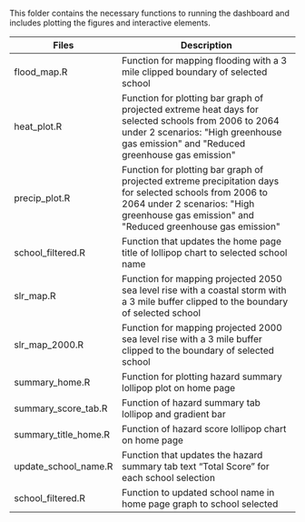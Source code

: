This folder contains the necessary functions to running the dashboard and includes plotting the figures and interactive elements.

| Files      | Description|
-------------|--------
| flood_map.R|  Function for mapping flooding with a 3 mile clipped boundary of selected school |
| heat_plot.R | Function for plotting bar graph of projected extreme heat days for selected schools from 2006 to 2064 under 2 scenarios: "High greenhouse gas emission" and "Reduced greenhouse gas emission" |
| precip_plot.R | Function for plotting bar graph of projected extreme precipitation days for selected schools from 2006 to 2064 under 2 scenarios: "High greenhouse gas emission" and "Reduced greenhouse gas emission" |
| school_filtered.R | Function that updates the home page title of lollipop chart to selected school name |
| slr_map.R | Function for mapping projected 2050 sea level rise with a coastal storm with a 3 mile buffer clipped to the boundary of selected school | 
| slr_map_2000.R | Function for mapping projected 2000 sea level rise with a 3 mile buffer clipped to the boundary of selected school | 
| summary_home.R | Function for plotting hazard summary lollipop plot on home page |
| summary_score_tab.R| Function of hazard summary tab lollipop and gradient bar |
| summary_title_home.R | Function of hazard score lollipop chart on home page |
| update_school_name.R | Function that updates the hazard summary tab text “Total Score” for each school selection |
| school_filtered.R | Function to updated school name in home page graph to school selected |
